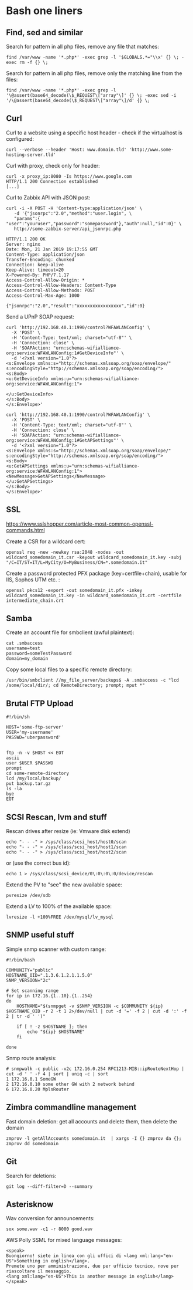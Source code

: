 # Bash one liners

## Find, sed and similar

Search for pattern in all php files, remove any file that matches:

```
find /var/www -name '*.php*' -exec grep -l '$GLOBALS.*="\\x' {} \; -exec rm -f {} \;
```

Search for pattern in all php files, remove only the matching line from the files:

```
find /var/www -name '*.php*' -exec grep -l '\@assert(base64_decode(\$_REQUEST\["array"\]' {} \; -exec sed -i '/\@assert(base64_decode(\$_REQUEST\["array"\]/d' {} \;
```

## Curl

Curl to a website using a specific host header - check if the virtualhost is configured:

```
curl --verbose --header 'Host: www.domain.tld' 'http://www.some-hosting-server.tld'
```

Curl with proxy, check only for header:

```
curl -x proxy_ip:8080 -Is https://www.google.com
HTTP/1.1 200 Connection established
[...]
```

Curl to Zabbix API with JSON post:

```
curl -i -X POST -H 'Content-type:application/json' \
   -d '{"jsonrpc":"2.0","method":"user.login", \
   "params":{ "user":"youruser","password":"somepassword"},"auth":null,"id":0}' \
   http://some-zabbix-server/api_jsonrpc.php

HTTP/1.1 200 OK
Server: nginx
Date: Mon, 21 Jan 2019 19:17:55 GMT
Content-Type: application/json
Transfer-Encoding: chunked
Connection: keep-alive
Keep-Alive: timeout=20
X-Powered-By: PHP/7.1.17
Access-Control-Allow-Origin: *
Access-Control-Allow-Headers: Content-Type
Access-Control-Allow-Methods: POST
Access-Control-Max-Age: 1000

{"jsonrpc":"2.0","result":"xxxxxxxxxxxxxxxxx","id":0}
```

Send a UPnP SOAP request:

```
curl 'http://192.168.40.1:1990/control?WFAWLANConfig' \
  -X 'POST' \
  -H 'Content-Type: text/xml; charset="utf-8"' \
  -H 'Connection: close' \
  -H 'SOAPAction: "urn:schemas-wifialliance-org:service:WFAWLANConfig:1#GetDeviceInfo"' \
  -d '<?xml version="1.0"?>
<s:Envelope xmlns:s="http://schemas.xmlsoap.org/soap/envelope/" s:encodingStyle="http://schemas.xmlsoap.org/soap/encoding/">
<s:Body>
<u:GetDeviceInfo xmlns:u="urn:schemas-wifialliance-org:service:WFAWLANConfig:1">

</u:GetDeviceInfo>
</s:Body>
</s:Envelope>'
```

```
curl 'http://192.168.40.1:1990/control?WFAWLANConfig' \
  -X 'POST' \
  -H 'Content-Type: text/xml; charset="utf-8"' \
  -H 'Connection: close' \
  -H 'SOAPAction: "urn:schemas-wifialliance-org:service:WFAWLANConfig:1#GetAPSettings"' \
  -d '<?xml version="1.0"?>
<s:Envelope xmlns:s="http://schemas.xmlsoap.org/soap/envelope/" s:encodingStyle="http://schemas.xmlsoap.org/soap/encoding/">
<s:Body>
<u:GetAPSettings xmlns:u="urn:schemas-wifialliance-org:service:WFAWLANConfig:1">
<NewMessage>GetAPSettings</NewMessage>
</u:GetAPSettings>
</s:Body>
</s:Envelope>'
```

## SSL

https://www.sslshopper.com/article-most-common-openssl-commands.html

Create a CSR for a wildcard cert:

```
openssl req -new -newkey rsa:2048 -nodes -out wildcard_somedomain_it.csr -keyout wildcard_somedomain_it.key -subj "/C=IT/ST=IT/L=MyCity/O=MyBusiness/CN=*.somedomain.it"
```

Create a password protected PFX package (key+certfile+chain), usable for IIS, Sophos UTM etc. :

```
openssl pkcs12 -export -out somedomain_it.pfx -inkey wildcard_somedomain_it.key -in wildcard_somedomain_it.crt -certfile intermediate_chain.crt
```

## Samba

Create an account file for smbclient (awful plaintext):

```
cat .smbaccess
username=test
password=someTestPassword
domain=my_domain
```

Copy some local files to a specific remote directory:

```
/usr/bin/smbclient //my_file_server/backups$ -A .smbaccess -c "lcd /some/local/dir/; cd RemoteDirectory; prompt; mput *"

```

## Brutal FTP Upload

```
#!/bin/sh

HOST='some-ftp-server'
USER='my-username'
PASSWD='uberpassword'


ftp -n -v $HOST << EOT
ascii
user $USER $PASSWD
prompt
cd some-remote-directory
lcd /my/local/backup/
put backup.tar.gz
ls -la
bye
EOT
```

## SCSI Rescan, lvm and stuff

Rescan drives after resize (ie: Vmware disk extend)

```
echo "- - -" > /sys/class/scsi_host/host0/scan
echo "- - -" > /sys/class/scsi_host/host1/scan
echo "- - -" > /sys/class/scsi_host/host2/scan
```

or (use the correct bus id):

```
echo 1 > /sys/class/scsi_device/0\:0\:0\:0/device/rescan
```

Extend the PV to "see" the new available space:

```
pvresize /dev/sdb
```

Extend a LV to 100% of the available space:

```
lvresize -l +100%FREE /dev/mysql/lv_mysql
```

## SNMP useful stuff

Simple snmp scanner with custom range:

```
#!/bin/bash

COMMUNITY="public"
HOSTNAME_OID=".1.3.6.1.2.1.1.5.0"
SNMP_VERSION="2c"

# Set scanning range
for ip in 172.16.{1..10}.{1..254}
do
    HOSTNAME="$(snmpget -v $SNMP_VERSION -c $COMMUNITY ${ip} $HOSTNAME_OID -r 2 -t 1 2>/dev/null | cut -d '=' -f 2 | cut -d ':' -f 2 | tr -d ' ')"

    if [ ! -z $HOSTNAME ]; then
        echo "${ip} $HOSTNAME"
    fi

done
```

Snmp route analysis:

```
# snmpwalk -c public -v2c 172.16.0.254 RFC1213-MIB::ipRouteNextHop | cut -d ' ' -f 4 | sort | uniq -c | sort
1 172.16.0.1 SomeGW
2 172.16.0.10 some other GW with 2 network behind
6 172.16.0.20 MplsRouter
```

## Zimbra commandline management

Fast domain deletion: get all accounts and delete them, then delete the domain

```
zmprov -l getAllAccounts somedomain.it  | xargs -I {} zmprov da {};
zmprov dd somedomain
```

## Git

Search for deletions:

```
git log --diff-filter=D --summary
```

## Asterisknow

Wav conversion for announcements:

```
sox some.wav -c1 -r 8000 good.wav
```

AWS Polly SSML for mixed language messages:

```
<speak>
Buongiorno! siete in linea con gli uffici di <lang xml:lang="en-US">Something in english</lang>.
Premete uno per amministrazione, due per ufficio tecnico, nove per riascoltare il messaggio.
<lang xml:lang="en-US">This is another message in english</lang>
</speak>
```
